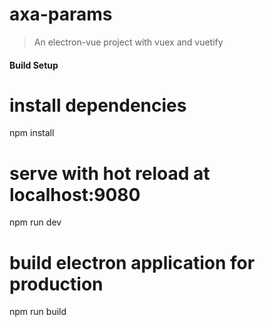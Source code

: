 # axa-params

> An electron-vue project with vuex and vuetify

#### Build Setup


# install dependencies
npm install

# serve with hot reload at localhost:9080
npm run dev

# build electron application for production
npm run build

